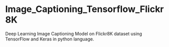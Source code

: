 # Image_Captioning_Tensorflow_Flickr8K
Deep Learning Image Captioning Model on Flickr8K dataset using TensorFlow and Keras in python language.
